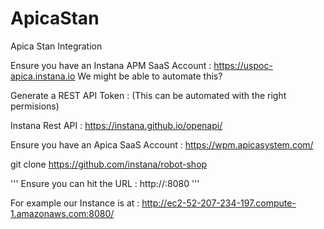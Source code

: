 # ApicaStan
Apica Stan Integration 

Ensure you have an Instana APM SaaS Account : https://uspoc-apica.instana.io We might be able to automate this? 

Generate a REST API Token : (This can be automated with the right permisions)

Instana Rest API : https://instana.github.io/openapi/


Ensure you have an Apica SaaS Account : https://wpm.apicasystem.com/

git clone https://github.com/instana/robot-shop

'''
Ensure you can hit the URL : http://<robot-shop>:8080
  '''

For example our Instance is at : http://ec2-52-207-234-197.compute-1.amazonaws.com:8080/



